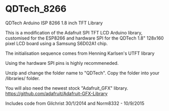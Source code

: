 # QDTech_8266
QDTech Arduino ISP 8266 1.8 inch TFT Library

  This is a modification of the Adafruit SPI TFT LCD Arduino 
  library, customised for the ESP8266 and hardware SPI for 
  the QDTech 1.8" 128x160 pixel LCD board using a Samsung 
  S6D02A1 chip.
  
  The initialisation sequence comes from Henning Karlsen's
  UTFT library

  Using the hardware SPI pins is highly recommeneded.
  
  Unzip and change the folder name to "QDTech".
  Copy the folder into your
  <arduinosketchfolder>/libraries/ folder.
  
  You will also need the newest stock "Adafruit_GFX" library.
  https://github.com/adafruit/Adafruit-GFX-Library

  Includes code from Gilchrist 30/1/2014 and Norm8332 - 10/9/2015


